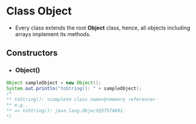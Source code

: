 # Class **Object**

* Every class extends the root **Object** class, hence, all objects including arrays implement its methods.

## Constructors

* ### Object()

```Java
Object sampleObject = new Object();
System.out.println("toString(): " + sampleObject);
/*
** toString(): <complete class name>@<memory reference>
** e.g.,
** => toString(): java.lang.Object@37574691
*/
```
